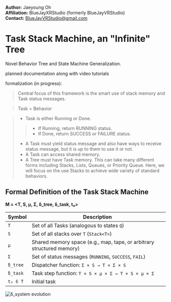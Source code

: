 **Author:** Jaeyoung Oh  
**Affiliation:** BlueJayXRStudio (formerly BlueJayVRStudio)  
**Contact:** BlueJayVRStudio@gmail.com  

# Task Stack Machine, an "Infinite" Tree
Novel Behavior Tree and State Machine Generalization.

planned documentation along with video tutorials

formalization (in progress):

> Central focus of this framework is the smart use of stack memory and Task status messages.

> Task = Behavior

> - Task is either Running or Done.
>> - If Running, return RUNNING status.
>> - If Done, return SUCCESS or FAILURE status.
> - A Task must yield status message and also have ways to receive status message, but it is up to them to use it or not.
> - A Task can access shared memory.
> - A Tree must have Task memory. This can take many different forms including Stacks, Lists, Queues, or Priority Queue. Here, we will focus on the use Stacks to achieve wide variety of standard behaviors.


## Formal Definition of the Task Stack Machine

**M = <T, S, μ, Σ, δ_tree, δ_task, t₀>**

| Symbol     | Description                                                                  |
|------------|------------------------------------------------------------------------------|
| `T`        | Set of all Tasks (analogous to states `Q`)                                   |
| `S`        | Set of all stacks over `T` (`Stack<T>`)                                      |
| `μ`        | Shared memory space (e.g., map, tape, or arbitrary structured memory)        |
| `Σ`        | Set of status messages (`RUNNING`, `SUCCESS`, `FAIL`)                        |
| `δ_tree`   | Dispatcher function: `Σ × S → T × Σ × S`                                     |
| `δ_task`   | Task step function: `T × S × μ × Σ → T × S × μ × Σ`                          |
| `t₀ ∈ T`   | Initial task                                                                 |

![δ_system evolution](docs/system_evolution.svg)


